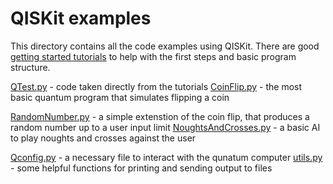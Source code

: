 # QISKit examples
This directory contains all the code examples using QISKit. There are good [getting started tutorials](https://qiskit.org/documentation/) to help with the first steps and basic program structure.

[QTest.py](QTest.py) - code taken directly from the tutorials
[CoinFlip.py](CoinFlip.py) - the most basic quantum program that simulates flipping a coin

[RandomNumber.py](RandomNumber.py) - a simple extenstion of the coin flip, that produces a random number up to a user input limit
[NoughtsAndCrosses.py](NoughtsAndCrosses.py) - a basic AI to play noughts and crosses against the user


[Qconfig.py](Qconfig.py) -  a necessary file to interact with the qunatum computer
[utils.py](utils.py) - some helpful functions for printing and sending output to files
